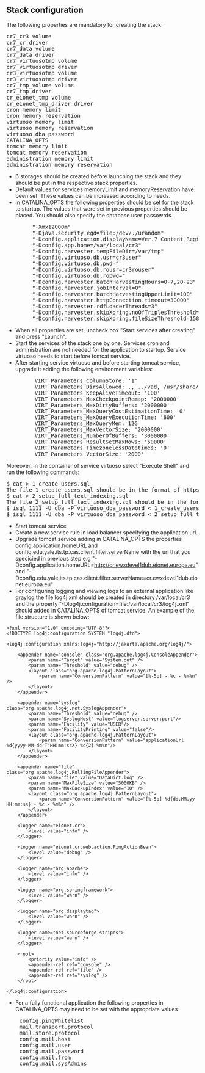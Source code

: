 ## Stack configuration

The following properties are mandatory for creating the stack:
<pre>
cr7_cr3 volume
cr7_cr driver
cr7_data volume
cr7_data driver
cr7_virtuosotmp volume
cr7_virtuosotmp driver
cr3_virtuosotmp volume
cr3_virtuosotmp driver
cr7_tmp_volume volume
cr7_tmp driver
cr_eionet_tmp volume
cr_eionet_tmp_driver driver
cron memory limit
cron memory reservation
virtuoso memory limit
virtuoso memory reservation
virtuoso dba password
CATALINA_OPTS
tomcat memory limit
tomcat memory reservation
administration memory limit
administration memory reservation
</pre>

- 6 storages should be created before launching the stack and they should be put in the respective stack properties.
- Default values for services memoryLimit and memoryReservation have been set. These values can be increased according to needs. 
- In CATALINA_OPTS the following properties should be set for the stack to startup. The values that were set in previous properties should be placed. You should also specify the database user passowrds.
<pre>
        "-Xmx12000m"
        "-Djava.security.egd=file:/dev/./urandom"
        "-Dconfig.application.displayName=Ver.7 Content Registry"
        "-Dconfig.app.home=/var/local/cr3"
        "-Dconfig.harvester.tempFileDir=/var/tmp"
        "-Dconfig.virtuoso.db.usr=cr3user"
        "-Dconfig.virtuoso.db.pwd="
        "-Dconfig.virtuoso.db.rousr=cr3rouser"
        "-Dconfig.virtuoso.db.ropwd="
        "-Dconfig.harvester.batchHarvestingHours=0-7,20-23"
        "-Dconfig.harvester.jobInterval=0"
        "-Dconfig.harvester.batchHarvestingUpperLimit=100"
        "-Dconfig.harvester.httpConnection.timeout=30000"
        "-Dconfig.harvester.rdfLoaderThreads=3"
        "-Dconfig.harvester.skipXoring.noOfTriplesThreshold=3000000"
        "-Dconfig.harvester.skipXoring.fileSizeThreshold=150000000"
</pre>

- When all properties are set, uncheck box "Start services after creating" and press "Launch". 
- Start the services of the stack one by one. Services cron and administration are not needed for the application to startup. Service virtuoso needs to start before tomcat service.
- After starting service virtuoso and before starting tomcat service, upgrade it adding the following environment variables:
  <pre>
        VIRT_Parameters_ColumnStore: '1'
        VIRT_Parameters_DirsAllowed: ., ../vad, /usr/share/proj, /var/tmp, /var/local/cr3/files
        VIRT_Parameters_KeepAliveTimeout: '100'
        VIRT_Parameters_MaxCheckpointRemap: '2000000'
        VIRT_Parameters_MaxDirtyBuffers: '2000000'
        VIRT_Parameters_MaxQueryCostEstimationTime: '0'
        VIRT_Parameters_MaxQueryExecutionTime: '600'
        VIRT_Parameters_MaxQueryMem: 12G
        VIRT_Parameters_MaxVectorSize: '2000000'
        VIRT_Parameters_NumberOfBuffers: '3000000'
        VIRT_Parameters_ResultSetMaxRows: '50000'
        VIRT_Parameters_TimezonelessDatetimes: '0'
        VIRT_Parameters_VectorSize: '2000'
  </pre>
Moreover, in the container of service virtuoso select "Execute Shell" and run the following commands:
<pre>
$ cat > 1_create_users.sql
The file 1_create_users.sql should be in the format of https://github.com/eea/eionet.contreg/blob/master/sql/virtuoso/install/1_create_users.sql, where you will set the user passwords that you specified in catalina_opts of previous step.
$ cat > 2_setup_full_text_indexing.sql
The file 2_setup_full_text_indexing.sql should be in the format of https://github.com/eea/eionet.contreg/blob/master/sql/virtuoso/install/2_setup_full_text_indexing.sql
$ isql 1111 -U dba -P virtuoso_dba_password < 1_create_users.sql, where virtuoso_dba_password is the "virtuoso dba password" you set while creating the stack
$ isql 1111 -U dba -P virtuoso_dba_password < 2_setup_full_text_indexing.sql
</pre>

- Start tomcat service
- Create a new service rule in load balancer specifying the application url.
- Upgrade tomcat service adding in CATALINA_OPTS the properties config.application.homeURL and config.edu.yale.its.tp.cas.client.filter.serverName with the url that you specicied in previous step e.g "-Dconfig.application.homeURL=http://cr.ewxdevel1dub.eionet.europa.eu" and "-Dconfig.edu.yale.its.tp.cas.client.filter.serverName=cr.ewxdevel1dub.eionet.europa.eu"
- For configuring logging and viewing logs to an external application like graylog the file log4j.xml should be created in directory /var/local/cr3 and the property "-Dlog4j.configuration=file:/var/local/cr3/log4j.xml" should added in CATALINA_OPTS of tomcat service. An example of the file structure is shown below:

~~~
<?xml version="1.0" encoding="UTF-8"?>
<!DOCTYPE log4j:configuration SYSTEM "log4j.dtd">

<log4j:configuration xmlns:log4j="http://jakarta.apache.org/log4j/">

    <appender name="console" class="org.apache.log4j.ConsoleAppender">
        <param name="Target" value="System.out" />
        <param name="Threshold" value="debug" />
        <layout class="org.apache.log4j.PatternLayout">
            <param name="ConversionPattern" value="[%-5p] - %c - %m%n" />
        </layout>
    </appender>

    <appender name="syslog" class="org.apache.log4j.net.SyslogAppender">
        <param name="Threshold" value="debug" />
        <param name="SyslogHost" value="logserver.server:port"/>
        <param name="Facility" value="USER"/>
        <param name="FacilityPrinting" value="false"/>
        <layout class="org.apache.log4j.PatternLayout">
            <param name="ConversionPattern" value="applicationUrl %d{yyyy-MM-dd'T'HH:mm:ssX} %c{2} %m%n"/>
        </layout>
    </appender>

    <appender name="file" class="org.apache.log4j.RollingFileAppender">
        <param name="file" value="DataDict.log" />
        <param name="MaxFileSize" value="5000KB" />
        <param name="MaxBackupIndex" value="10" />
        <layout class="org.apache.log4j.PatternLayout">
            <param name="ConversionPattern" value="[%-5p] %d{dd.MM.yy HH:mm:ss} - %c - %m%n" />
        </layout>
    </appender>

    <logger name="eionet.cr">
        <level value="info" />
    </logger>

    <logger name="eionet.cr.web.action.PingActionBean">
        <level value="debug" />
    </logger>

    <logger name="org.apache">
        <level value="info" />
    </logger>

    <logger name="org.springframework">
        <level value="warn" />
    </logger>

    <logger name="org.displaytag">
        <level value="warn" />
    </logger>

    <logger name="net.sourceforge.stripes">
        <level value="warn" />
    </logger>

    <root>
        <priority value="info" />
        <appender-ref ref="console" />
        <appender-ref ref="file" />
        <appender-ref ref="syslog" />
    </root>

</log4j:configuration>
~~~

- For a fully functional application the following properties in CATALINA_OPTS may need to be set with the appropriate values
<pre>
    config.pingWhitelist
    mail.transport.protocol
    mail.store.protocol
    config.mail.host
    config.mail.user
    config.mail.password
    config.mail.from
    config.mail.sysAdmins
</pre>